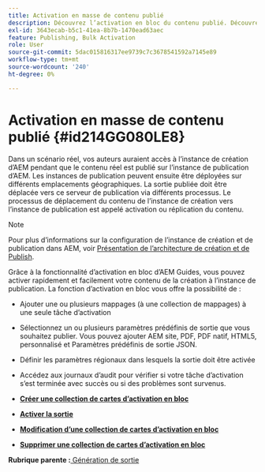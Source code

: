 ```yaml
---
title: Activation en masse de contenu publié
description: Découvrez l’activation en bloc du contenu publié. Découvrez les avantages de la fonction d’activation en bloc dans les guides d’AEM.
exl-id: 3643ecab-b5c1-41ea-8b7b-1470ead63aec
feature: Publishing, Bulk Activation
role: User
source-git-commit: 5dac015816317ee9739c7c3678541592a7145e89
workflow-type: tm+mt
source-wordcount: '240'
ht-degree: 0%

---
```


# Activation en masse de contenu publié {#id214GG080LE8}

Dans un scénario réel, vos auteurs auraient accès à l’instance de création d’AEM pendant que le contenu réel est publié sur l’instance de publication d’AEM. Les instances de publication peuvent ensuite être déployées sur différents emplacements géographiques. La sortie publiée doit être déplacée vers ce serveur de publication via différents processus. Le processus de déplacement du contenu de l’instance de création vers l’instance de publication est appelé activation ou réplication du contenu.

>[!NOTE]
>
> Pour plus d’informations sur la configuration de l’instance de création et de publication dans AEM, voir [Présentation de l’architecture de création et de Publish](https://experienceleague.adobe.com/docs/experience-manager-screens/user-guide/administering/author-publish/author-publish-architecture-overview.html?lang=en#prerequisites).

Grâce à la fonctionnalité d’activation en bloc d’AEM Guides, vous pouvez activer rapidement et facilement votre contenu de la création à l’instance de publication. La fonction d’activation en bloc vous offre la possibilité de :

- Ajouter une ou plusieurs mappages \(à une collection de mappages\) à une seule tâche d’activation

- Sélectionnez un ou plusieurs paramètres prédéfinis de sortie que vous souhaitez publier. Vous pouvez ajouter AEM site, PDF, PDF natif, HTML5, personnalisé et
Paramètres prédéfinis de sortie JSON.


- Définir les paramètres régionaux dans lesquels la sortie doit être activée

- Accédez aux journaux d’audit pour vérifier si votre tâche d’activation s’est terminée avec succès ou si des problèmes sont survenus.


- **[Créer une collection de cartes d’activation en bloc](conf-bulk-activation-create-map-collection.md)**

- **[Activer la sortie](conf-bulk-activation-publish-map-collection.md)**

- **[Modification d’une collection de cartes d’activation en bloc](conf-bulk-activation-edit-map-collection.md)**

- **[Supprimer une collection de cartes d’activation en bloc](conf-bulk-activation-delete-map-collection.md)**


**Rubrique parente :**[ Génération de sortie](generate-output.md)
